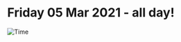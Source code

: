 # Friday 05 Mar 2021 - all day!
![Time](https://github.com/rich-ctm/today/workflows/Time/badge.svg)
